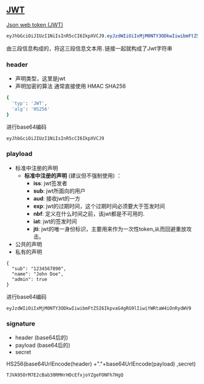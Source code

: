 ## [JWT](http://www.ruanyifeng.com/blog/2018/07/json_web_token-tutorial.html) 

[Json web token (JWT)](https://datatracker.ietf.org/doc/html/rfc7519)

```css
eyJhbGciOiJIUzI1NiIsInR5cCI6IkpXVCJ9.eyJzdWIiOiIxMjM0NTY3ODkwIiwibmFtZSI6IkpvaG4gRG9lIiwiYWRtaW4iOnRydWV9.TJVA95OrM7E2cBab30RMHrHDcEfxjoYZgeFONFh7HgQ
```

由三段信息构成的，将这三段信息文本用`.`链接一起就构成了Jwt字符串

### header

- 声明类型，这里是jwt
- 声明加密的算法 通常直接使用 HMAC SHA256

```bash
{
  'typ': 'JWT',
  'alg': 'HS256'
}
```

进行base64编码

```
eyJhbGciOiJIUzI1NiIsInR5cCI6IkpXVCJ9
```

### playload

- 标准中注册的声明
  - **标准中注册的声明** (建议但不强制使用) ：
    - **iss**: jwt签发者
    - **sub**: jwt所面向的用户
    - **aud**: 接收jwt的一方
    - **exp**: jwt的过期时间，这个过期时间必须要大于签发时间
    - **nbf**: 定义在什么时间之前，该jwt都是不可用的.
    - **iat**: jwt的签发时间
    - **jti**: jwt的唯一身份标识，主要用来作为一次性token,从而回避重放攻击。
- 公共的声明
- 私有的声明

```
{
  "sub": "1234567890",
  "name": "John Doe",
  "admin": true
}

```

进行base64编码

```
eyJzdWIiOiIxMjM0NTY3ODkwIiwibmFtZSI6IkpvaG4gRG9lIiwiYWRtaW4iOnRydWV9
```

### signature

- header (base64后的)
- payload (base64后的)
- secret

HS256(base64UrlEncode(header) +"."+base64UrlEncode(payload) ,secret)

```
TJVA95OrM7E2cBab30RMHrHDcEfxjoYZgeFONFh7HgQ
```

